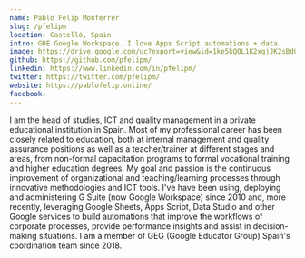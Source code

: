 ```yaml
---
name: Pablo Felip Monferrer  
slug: /pfelipm  
location: Castelló, Spain  
intro: GDE Google Workspace. I love Apps Script automations + data.  
image: https://drive.google.com/uc?export=view&id=1ke5kQOL1K2xgjJK2sBdOAamuow6llh8Q  
github: https://github.com/pfelipm/  
linkedin: https://www.linkedin.com/in/pfelipm/  
twitter: https://twitter.com/pfelipm/  
website: https://pablofelip.online/  
facebook:
---
```


I am the head of studies, ICT and quality management in a private educational institution in Spain. Most of my professional career has been closely related to education, both at internal management and quality assurance positions as well as a teacher/trainer at different stages and areas, from non-formal capacitation programs to formal vocational training and higher education degrees. My goal and passion is the continuous improvement of organizational and teaching/learning processes through innovative methodologies and ICT tools. I've have been using, deploying and administering G Suite (now Google Workspace) since 2010 and, more recently, leveraging Google Sheets, Apps Script, Data Studio and other Google services to build automations that improve the workflows of corporate processes, provide performance insights and assist in decision-making situations. I am a member of GEG (Google Educator Group) Spain's coordination team since 2018.
